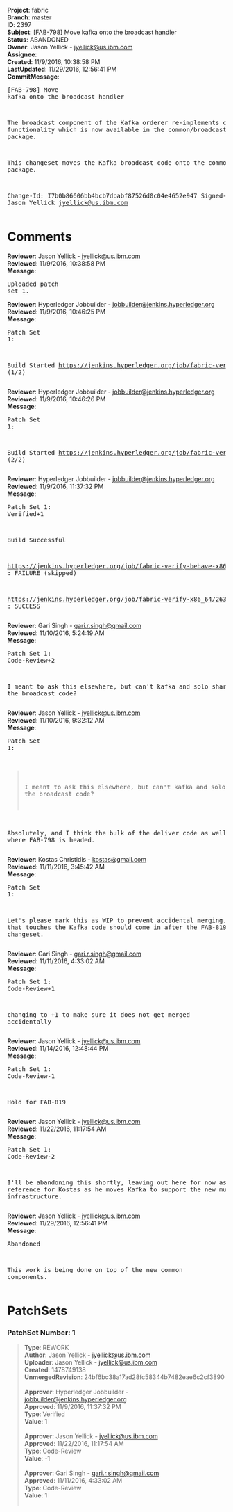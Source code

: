 <strong>Project</strong>: fabric<br><strong>Branch</strong>: master<br><strong>ID</strong>: 2397<br><strong>Subject</strong>: [FAB-798] Move kafka onto the broadcast handler<br><strong>Status</strong>: ABANDONED<br><strong>Owner</strong>: Jason Yellick - jyellick@us.ibm.com<br><strong>Assignee</strong>:<br><strong>Created</strong>: 11/9/2016, 10:38:58 PM<br><strong>LastUpdated</strong>: 11/29/2016, 12:56:41 PM<br><strong>CommitMessage</strong>:<br><pre>[FAB-798] Move kafka onto the broadcast handler

The broadcast component of the Kafka orderer re-implements common
functionality which is now available in the common/broadcast package.

This changeset moves the Kafka broadcast code onto the common package.

Change-Id: I7b0b86606bb4bcb7dbabf87526d0c04e4652e947
Signed-off-by: Jason Yellick <jyellick@us.ibm.com>
</pre><h1>Comments</h1><strong>Reviewer</strong>: Jason Yellick - jyellick@us.ibm.com<br><strong>Reviewed</strong>: 11/9/2016, 10:38:58 PM<br><strong>Message</strong>: <pre>Uploaded patch set 1.</pre><strong>Reviewer</strong>: Hyperledger Jobbuilder - jobbuilder@jenkins.hyperledger.org<br><strong>Reviewed</strong>: 11/9/2016, 10:46:25 PM<br><strong>Message</strong>: <pre>Patch Set 1:

Build Started https://jenkins.hyperledger.org/job/fabric-verify-behave-x86_64/1480/ (1/2)</pre><strong>Reviewer</strong>: Hyperledger Jobbuilder - jobbuilder@jenkins.hyperledger.org<br><strong>Reviewed</strong>: 11/9/2016, 10:46:26 PM<br><strong>Message</strong>: <pre>Patch Set 1:

Build Started https://jenkins.hyperledger.org/job/fabric-verify-x86_64/2631/ (2/2)</pre><strong>Reviewer</strong>: Hyperledger Jobbuilder - jobbuilder@jenkins.hyperledger.org<br><strong>Reviewed</strong>: 11/9/2016, 11:37:32 PM<br><strong>Message</strong>: <pre>Patch Set 1: Verified+1

Build Successful 

https://jenkins.hyperledger.org/job/fabric-verify-behave-x86_64/1480/ : FAILURE (skipped)

https://jenkins.hyperledger.org/job/fabric-verify-x86_64/2631/ : SUCCESS</pre><strong>Reviewer</strong>: Gari Singh - gari.r.singh@gmail.com<br><strong>Reviewed</strong>: 11/10/2016, 5:24:19 AM<br><strong>Message</strong>: <pre>Patch Set 1: Code-Review+2

I meant to ask this elsewhere, but can't kafka and solo share most of the broadcast code?</pre><strong>Reviewer</strong>: Jason Yellick - jyellick@us.ibm.com<br><strong>Reviewed</strong>: 11/10/2016, 9:32:12 AM<br><strong>Message</strong>: <pre>Patch Set 1:

> I meant to ask this elsewhere, but can't kafka and solo share most
 > of the broadcast code?

Absolutely, and I think the bulk of the deliver code as well, that is where FAB-798 is headed.</pre><strong>Reviewer</strong>: Kostas Christidis - kostas@gmail.com<br><strong>Reviewed</strong>: 11/11/2016, 3:45:42 AM<br><strong>Message</strong>: <pre>Patch Set 1:

Let's please mark this as WIP to prevent accidental merging. Anything that touches the Kafka code should come in after the FAB-819 changeset.</pre><strong>Reviewer</strong>: Gari Singh - gari.r.singh@gmail.com<br><strong>Reviewed</strong>: 11/11/2016, 4:33:02 AM<br><strong>Message</strong>: <pre>Patch Set 1: Code-Review+1

changing to +1 to make sure it does not get merged accidentally</pre><strong>Reviewer</strong>: Jason Yellick - jyellick@us.ibm.com<br><strong>Reviewed</strong>: 11/14/2016, 12:48:44 PM<br><strong>Message</strong>: <pre>Patch Set 1: Code-Review-1

Hold for FAB-819</pre><strong>Reviewer</strong>: Jason Yellick - jyellick@us.ibm.com<br><strong>Reviewed</strong>: 11/22/2016, 11:17:54 AM<br><strong>Message</strong>: <pre>Patch Set 1: Code-Review-2

I'll be abandoning this shortly, leaving out here for now as a reference for Kostas as he moves Kafka to support the new multichain infrastructure.</pre><strong>Reviewer</strong>: Jason Yellick - jyellick@us.ibm.com<br><strong>Reviewed</strong>: 11/29/2016, 12:56:41 PM<br><strong>Message</strong>: <pre>Abandoned

This work is being done on top of the new common components.</pre><h1>PatchSets</h1><h3>PatchSet Number: 1</h3><blockquote><strong>Type</strong>: REWORK<br><strong>Author</strong>: Jason Yellick - jyellick@us.ibm.com<br><strong>Uploader</strong>: Jason Yellick - jyellick@us.ibm.com<br><strong>Created</strong>: 1478749138<br><strong>UnmergedRevision</strong>: 24bf6bc38a17ad28fc58344b7482eae6c2cf3890<br><br><strong>Approver</strong>: Hyperledger Jobbuilder - jobbuilder@jenkins.hyperledger.org<br><strong>Approved</strong>: 11/9/2016, 11:37:32 PM<br><strong>Type</strong>: Verified<br><strong>Value</strong>: 1<br><br><strong>Approver</strong>: Jason Yellick - jyellick@us.ibm.com<br><strong>Approved</strong>: 11/22/2016, 11:17:54 AM<br><strong>Type</strong>: Code-Review<br><strong>Value</strong>: -1<br><br><strong>Approver</strong>: Gari Singh - gari.r.singh@gmail.com<br><strong>Approved</strong>: 11/11/2016, 4:33:02 AM<br><strong>Type</strong>: Code-Review<br><strong>Value</strong>: 1<br><br></blockquote>